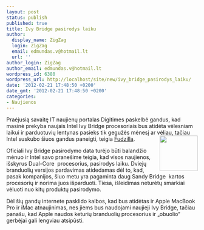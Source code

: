 ```yaml
---
layout: post
status: publish
published: true
title: Ivy Bridge pasirodys laiku
author:
  display_name: ZigZag
  login: ZigZag
  email: edmundas.v@hotmail.lt
  url: ''
author_login: ZigZag
author_email: edmundas.v@hotmail.lt
wordpress_id: 6380
wordpress_url: http://localhost/site/new/ivy_bridge_pasirodys_laiku/
date: '2012-02-21 17:48:50 +0200'
date_gmt: '2012-02-21 17:48:50 +0200'
categories:
- Naujienos
---
```

<p>
	Praėjusią savaitę IT naujienų portalas Digitimes paskelbė gandus, kad masinė prekyba naujais Intel Ivy Bridge procesoriais bus atidėta vėlesniam laikui ir parduotuvių lentynas pasieks tik gegužės mėnesį ar vėliau, tačiau Intel suskubo šiuos gandus paneigti, teigia <a class="ns" href="http://www.fudzilla.com">Fudzilla</a>.<img alt="" src="http://technews.lt/userfiles/Intel-logo(3).jpg" style="width: 100px; height: 93px; float: right;" /></p>
<p>
	Oficiali Ivy Bridge pasirodymo data turėjo būti balandžio mėnuo ir Intel savo pranešime teigia, kad visos naujienos, išskyrus Dual-Core  procesorius, pasirodys laiku. Dviejų branduolių versijos pardavimas atidedamas dėl to, kad, pasak kompanijos, šiuo metu yra pagaminta daug Sandy Bridge  kartos procesorių ir norima juos išparduoti. Tiesa, išleidimas neturėtų smarkiai vėluoti nuo kitų produktų pasirodymo.</p>
<p>
	Dėl šių gandų internete pasklido kalbos, kad bus atidėtas ir Apple MacBook Pro ir iMac atnaujinimas, nes jiems bus naudojami naujieji Ivy Bridge, tačiau panašu, kad Apple naudos keturių branduolių procesorius ir „obuolio“ gerbėjai gali lengviau atsipūsti.</p>

